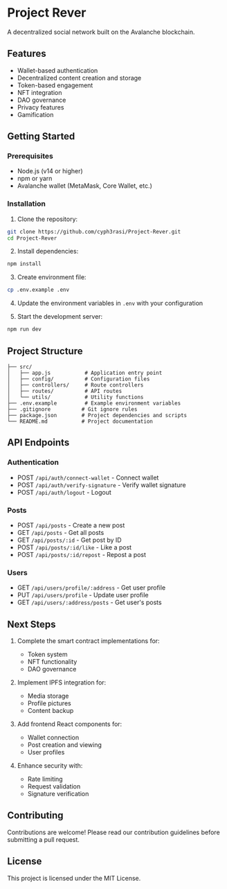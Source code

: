 # Project Rever

A decentralized social network built on the Avalanche blockchain.

## Features

- Wallet-based authentication
- Decentralized content creation and storage
- Token-based engagement
- NFT integration
- DAO governance
- Privacy features
- Gamification

## Getting Started

### Prerequisites

- Node.js (v14 or higher)
- npm or yarn
- Avalanche wallet (MetaMask, Core Wallet, etc.)

### Installation

1. Clone the repository:
```bash
git clone https://github.com/cyph3rasi/Project-Rever.git
cd Project-Rever
```

2. Install dependencies:
```bash
npm install
```

3. Create environment file:
```bash
cp .env.example .env
```

4. Update the environment variables in `.env` with your configuration

5. Start the development server:
```bash
npm run dev
```

## Project Structure

```
├── src/
│   ├── app.js           # Application entry point
│   ├── config/          # Configuration files
│   ├── controllers/     # Route controllers
│   ├── routes/          # API routes
│   └── utils/           # Utility functions
├── .env.example         # Example environment variables
├── .gitignore          # Git ignore rules
├── package.json        # Project dependencies and scripts
└── README.md           # Project documentation
```

## API Endpoints

### Authentication
- POST `/api/auth/connect-wallet` - Connect wallet
- POST `/api/auth/verify-signature` - Verify wallet signature
- POST `/api/auth/logout` - Logout

### Posts
- POST `/api/posts` - Create a new post
- GET `/api/posts` - Get all posts
- GET `/api/posts/:id` - Get post by ID
- POST `/api/posts/:id/like` - Like a post
- POST `/api/posts/:id/repost` - Repost a post

### Users
- GET `/api/users/profile/:address` - Get user profile
- PUT `/api/users/profile` - Update user profile
- GET `/api/users/:address/posts` - Get user's posts

## Next Steps

1. Complete the smart contract implementations for:
   - Token system
   - NFT functionality
   - DAO governance

2. Implement IPFS integration for:
   - Media storage
   - Profile pictures
   - Content backup

3. Add frontend React components for:
   - Wallet connection
   - Post creation and viewing
   - User profiles

4. Enhance security with:
   - Rate limiting
   - Request validation
   - Signature verification

## Contributing

Contributions are welcome! Please read our contribution guidelines before submitting a pull request.

## License

This project is licensed under the MIT License.
